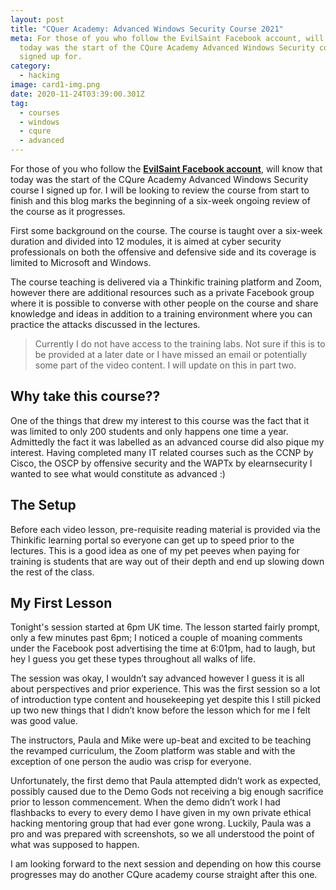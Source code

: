 ```yaml
---
layout: post
title: "CQuer Academy: Advanced Windows Security Course 2021"
meta: For those of you who follow the EvilSaint Facebook account, will know that
  today was the start of the CQure Academy Advanced Windows Security course I
  signed up for.
category:
  - hacking
image: card1-img.png
date: 2020-11-24T03:39:00.301Z
tag:
  - courses
  - windows
  - cqure
  - advanced
---
```

<style>
  .hover-link:hover {
    color: #34464c;
  }

  .hover-link {
    font-weight: bold;
  }
</style>
For those of you who follow the <a class="hover-link" href="https://www.facebook.com/TheEvilSaint">EvilSaint Facebook account</a>, will know that today was the start of the CQure Academy Advanced Windows Security course I signed up for. I will be looking to review the course from start to finish and this blog marks the beginning of a six-week ongoing review of the course as it progresses.

First some background on the course. The course is taught over a six-week duration and divided into 12 modules, it is aimed at cyber security professionals on both the offensive and defensive side and its coverage is limited to Microsoft and Windows.

The course teaching is delivered via a Thinkific training platform and Zoom, however there are additional resources such as a private Facebook group where it is possible to converse with other people on the course and share knowledge and ideas in addition to a training environment where you can practice the attacks discussed in the lectures.

> Currently I do not have access to the training labs. Not sure if this is to be provided at a later date or I have missed an email or potentially some part of the video content. I will update on this in part two.

## Why take this course??

One of the things that drew my interest to this course was the fact that it was limited to only 200 students and only happens one time a year. Admittedly the fact it was labelled as an advanced course did also pique my interest. Having completed many IT related courses such as the CCNP by Cisco, the OSCP by offensive security and the WAPTx by elearnsecurity l wanted to see what would constitute as advanced :)

## The Setup

Before each video lesson, pre-requisite reading material is provided via the Thinkific learning portal so everyone can get up to speed prior to the lectures. This is a good idea as one of my pet peeves when paying for training is students that are way out of their depth and end up slowing down the rest of the class.

## My First Lesson

Tonight's session started at 6pm UK time. The lesson started fairly prompt, only a few minutes past 6pm; I noticed a couple of moaning comments under the Facebook post advertising the time at 6:01pm, had to laugh, but hey l guess you get these types throughout all walks of life.

The session was okay, I wouldn’t say advanced however I guess it is all about perspectives and prior experience. This was the first session so a lot of introduction type content and housekeeping yet despite this I still picked up two new things that l didn’t know before the lesson which for me I felt was good value.

The instructors, Paula and Mike were up-beat and excited to be teaching the revamped curriculum, the Zoom platform was stable and with the exception of one person the audio was crisp for everyone.

Unfortunately, the first demo that Paula attempted didn’t work as expected, possibly caused due to the Demo Gods not receiving a big enough sacrifice prior to lesson commencement. When the demo didn’t work l had flashbacks to every to every demo I have given in my own private ethical hacking mentoring group that had ever gone wrong. Luckily, Paula was a pro and was prepared with screenshots, so we all understood the point of what was supposed to happen.

I am looking forward to the next session and depending on how this course progresses may do another CQure academy course straight after this one.